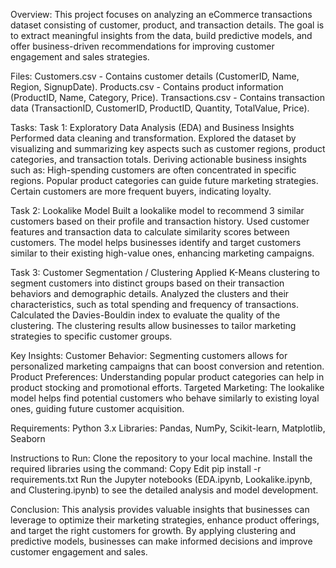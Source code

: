 Overview:
This project focuses on analyzing an eCommerce transactions dataset consisting of customer, product, and transaction details. The goal is to extract meaningful insights from the data, build predictive models, and offer business-driven recommendations for improving customer engagement and sales strategies.

Files:
Customers.csv - Contains customer details (CustomerID, Name, Region, SignupDate).
Products.csv - Contains product information (ProductID, Name, Category, Price).
Transactions.csv - Contains transaction data (TransactionID, CustomerID, ProductID, Quantity, TotalValue, Price).


Tasks:
Task 1: Exploratory Data Analysis (EDA) and Business Insights
Performed data cleaning and transformation.
Explored the dataset by visualizing and summarizing key aspects such as customer regions, product categories, and transaction totals.
Deriving actionable business insights such as:
High-spending customers are often concentrated in specific regions.
Popular product categories can guide future marketing strategies.
Certain customers are more frequent buyers, indicating loyalty.

Task 2: Lookalike Model
Built a lookalike model to recommend 3 similar customers based on their profile and transaction history.
Used customer features and transaction data to calculate similarity scores between customers.
The model helps businesses identify and target customers similar to their existing high-value ones, enhancing marketing campaigns.

Task 3: Customer Segmentation / Clustering
Applied K-Means clustering to segment customers into distinct groups based on their transaction behaviors and demographic details.
Analyzed the clusters and their characteristics, such as total spending and frequency of transactions.
Calculated the Davies-Bouldin index to evaluate the quality of the clustering.
The clustering results allow businesses to tailor marketing strategies to specific customer groups.


Key Insights:
Customer Behavior: Segmenting customers allows for personalized marketing campaigns that can boost conversion and retention.
Product Preferences: Understanding popular product categories can help in product stocking and promotional efforts.
Targeted Marketing: The lookalike model helps find potential customers who behave similarly to existing loyal ones, guiding future customer acquisition.


Requirements:
Python 3.x
Libraries: Pandas, NumPy, Scikit-learn, Matplotlib, Seaborn


Instructions to Run:
Clone the repository to your local machine.
Install the required libraries using the command:
Copy
Edit
pip install -r requirements.txt
Run the Jupyter notebooks (EDA.ipynb, Lookalike.ipynb, and Clustering.ipynb) to see the detailed analysis and model development.


Conclusion:
This analysis provides valuable insights that businesses can leverage to optimize their marketing strategies, enhance product offerings, and target the right customers for growth. By applying clustering and predictive models, businesses can make informed decisions and improve customer engagement and sales.







